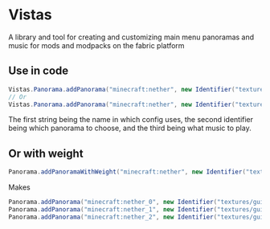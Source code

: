 # Vistas
 A library and tool for creating and customizing main menu panoramas and music for mods and modpacks on the fabric platform

## Use in code

```java
Vistas.Panorama.addPanorama("minecraft:nether", new Identifier("textures/gui/title/background/panorama"), new SoundEvent(new Identifier("music.menu")));
// Or
Vistas.Panorama.addPanorama("minecraft:nether", new Identifier("textures/gui/title/background/panorama"), new MusicSound(new SoundEvent(new Identifier("music.menu")), 20, 600, true));
```
The first string being the name in which config uses, the second identifier being which panorama to choose, and the third being what music to play.

## Or with weight

```java
Panorama.addPanoramaWithWeight("minecraft:nether", new Identifier("textures/gui/title/background/panorama"), new SoundEvent(new Identifier("music.menu")), 3);
```
Makes
```java
Panorama.addPanorama("minecraft:nether_0", new Identifier("textures/gui/title/background/panorama"), new SoundEvent(new Identifier("music.menu")));
Panorama.addPanorama("minecraft:nether_1", new Identifier("textures/gui/title/background/panorama"), new SoundEvent(new Identifier("music.menu")));
Panorama.addPanorama("minecraft:nether_2", new Identifier("textures/gui/title/background/panorama"), new SoundEvent(new Identifier("music.menu")));
```

